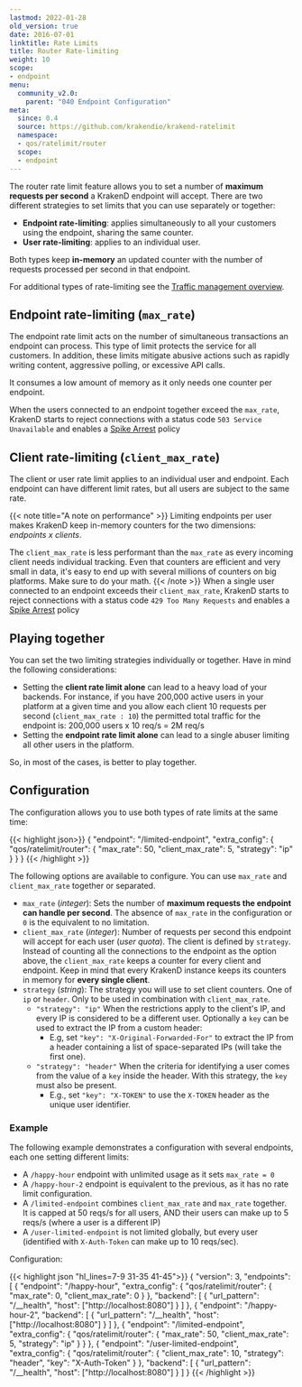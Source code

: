 ```yaml
---
lastmod: 2022-01-28
old_version: true
date: 2016-07-01
linktitle: Rate Limits
title: Router Rate-limiting
weight: 10
scope:
- endpoint
menu:
  community_v2.0:
    parent: "040 Endpoint Configuration"
meta:
  since: 0.4
  source: https://github.com/krakendio/krakend-ratelimit
  namespace:
  - qos/ratelimit/router
  scope:
  - endpoint
---
```


The router rate limit feature allows you to set a number of **maximum requests per second** a KrakenD endpoint will accept. There are two different strategies to set limits that you can use separately or together:

- **Endpoint rate-limiting**: applies simultaneously to all your customers using the endpoint, sharing the same counter.
- **User rate-limiting**: applies to an individual user.

Both types keep **in-memory** an updated counter with the number of requests processed per second in that endpoint.

For additional types of rate-limiting see the [Traffic management overview](/docs/v2.0/throttling/).

## Endpoint rate-limiting (`max_rate`)
The endpoint rate limit acts on the number of simultaneous transactions an endpoint can process. This type of limit protects the service for all customers. In addition, these limits mitigate abusive actions such as rapidly writing content, aggressive polling, or excessive API calls.

It consumes a low amount of memory as it only needs one counter per endpoint.

When the users connected to an endpoint together exceed the `max_rate`, KrakenD starts to reject connections with a status code `503 Service Unavailable` and enables a [Spike Arrest](/docs/v2.0/throttling/spike-arrest/) policy

## Client rate-limiting (`client_max_rate`)
The client or user rate limit applies to an individual user and endpoint. Each endpoint can have different limit rates, but all users are subject to the same rate.

{{< note title="A note on performance" >}}
Limiting endpoints per user makes KrakenD keep in-memory counters for the two dimensions: *endpoints x clients*.

The `client_max_rate` is less performant than the `max_rate` as every incoming client needs individual tracking. Even that counters are efficient and very small in data, it's easy to end up with several millions of counters on big platforms. Make sure to do your math.
{{< /note >}}
When a single user connected to an endpoint exceeds their `client_max_rate`, KrakenD starts to reject connections with a status code `429 Too Many Requests` and enables a [Spike Arrest](/docs/v2.0/throttling/spike-arrest/) policy

## Playing together
You can set the two limiting strategies individually or together. Have in mind the following considerations:

- Setting the **client rate limit alone** can lead to a heavy load of your backends. For instance, if you have 200,000 active users in your platform at a given time and you allow each client 10 requests per second (`client_max_rate : 10`) the permitted total traffic for the endpoint is: 200,000 users x 10 req/s = 2M req/s
- Setting the **endpoint rate limit alone** can lead to a single abuser limiting all other users in the platform.

So, in most of the cases, is better to play together.

## Configuration
The configuration allows you to use both types of rate limits at the same time:

{{< highlight json>}}
{
    "endpoint": "/limited-endpoint",
    "extra_config": {
      "qos/ratelimit/router": {
          "max_rate": 50,
          "client_max_rate": 5,
          "strategy": "ip"
        }
    }
}
{{< /highlight >}}

The following options are available to configure. You can use `max_rate` and `client_max_rate` together or separated.

- `max_rate` (*integer*): Sets the number of **maximum requests the endpoint can handle per second**. The absence of `max_rate` in the configuration or `0` is the equivalent to no limitation.
- `client_max_rate` (*integer*): Number of requests per second this endpoint will accept for each user (*user quota*). The client is defined by `strategy`. Instead of counting all the connections to the endpoint as the option above, the `client_max_rate` keeps a counter for every client and endpoint. Keep in mind that every KrakenD instance keeps its counters in memory for **every single client**.
- `strategy` (*string*): The strategy you will use to set client counters. One of `ip` or `header`. Only to be used in combination with `client_max_rate`.
  - `"strategy": "ip"` When the restrictions apply to the client's IP, and every IP is considered to be a different user. Optionally a `key` can be used to extract the IP from a custom header:
    - E.g, set `"key": "X-Original-Forwarded-For"` to extract the IP from a header containing a list of space-separated IPs (will take the first one).
  - `"strategy": "header"` When the criteria for identifying a user comes from the value of a `key` inside the header. With this strategy, the `key` must also be present.
    - E.g., set `"key": "X-TOKEN"` to use the `X-TOKEN` header as the unique user identifier.



### Example
The following example demonstrates a configuration with several endpoints, each one setting different limits:

- A `/happy-hour` endpoint with unlimited usage as it sets `max_rate = 0`
- A `/happy-hour-2` endpoint is equivalent to the previous, as it has no rate limit configuration.
- A `/limited-endpoint` combines `client_max_rate` and `max_rate` together. It is capped at 50 reqs/s for all users, AND their users can make up to 5 reqs/s (where a user is a different IP)
- A `/user-limited-endpoint` is not limited globally, but every user (identified with `X-Auth-Token` can make up to 10 reqs/sec).

Configuration:

{{< highlight json "hl_lines=7-9 31-35 41-45">}}
{
  "version": 3,
  "endpoints": [
    {
        "endpoint": "/happy-hour",
        "extra_config": {
            "qos/ratelimit/router": {
                "max_rate": 0,
                "client_max_rate": 0
            }
        },
        "backend": [
          {
            "url_pattern": "/__health",
            "host": ["http://localhost:8080"]
          }
        ]
    },
    {
        "endpoint": "/happy-hour-2",
        "backend": [
          {
            "url_pattern": "/__health",
            "host": ["http://localhost:8080"]
          }
        ]
    },
    {
        "endpoint": "/limited-endpoint",
        "extra_config": {
          "qos/ratelimit/router": {
              "max_rate": 50,
              "client_max_rate": 5,
              "strategy": "ip"
            }
        }
    },
    {
        "endpoint": "/user-limited-endpoint",
        "extra_config": {
          "qos/ratelimit/router": {
              "client_max_rate": 10,
              "strategy": "header",
              "key": "X-Auth-Token"
            }
        },
        "backend": [
          {
            "url_pattern": "/__health",
            "host": ["http://localhost:8080"]
          }
        ]
    }
{{< /highlight >}}
